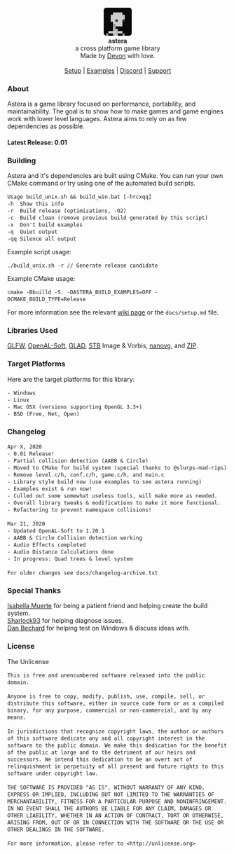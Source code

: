 <div id="header">
    <p align="center">
      <img width="64px" height="64px" style="border-radius: 6px;" src="docs/icon.png"><br>
      <b>astera</b><br>
	  <span font-size="16px">a cross platform game library</span><br>
      <span font-size="12px">Made by <a href="http://tek256.com">Devon</a> with love.</span><br><br>
      <span><a href="https://github.com/tek256/astera/wiki/Setup">Setup</a> | <a href="https://github.com/tek256/astera/tree/master/docs/examples/">Examples</a> | <a href="https://discordapp.com/invite/63GvpMh">Discord</a> | <a href="https://github.com/sponsors/tek256">Support</a></span>
    </p>
</div>

### About
Astera is a game library focused on performance, portability, and maintainability. The goal is to show how to make games and game engines work with lower level languages. Astera aims to rely on as few dependencies as possible.  

#### Latest Release: 0.01

### Building
Astera and it's dependencies are built using CMake. You can run your own CMake command or try using one of the automated build scripts.
```
Usage build_unix.sh && build_win.bat [-hrcxqq]
-h  Show this info
-r  Build release (optimizations, -O2)
-c  Build clean (remove previous build generated by this script)
-x  Don't build examples
-q  Quiet output
-qq Silence all output
```

Example script usage:
```
./build_unix.sh -r // Generate release candidate
```

Example CMake usage:
```
cmake -Bbuilld -S. -DASTERA_BUILD_EXAMPLES=OFF -DCMAKE_BUILD_TYPE=Release
```

For more information see the relevant [wiki page](https://github.com/tek256/astera/wiki/Setup) or the `docs/setup.md` file.

### Libraries Used
[GLFW](https://github.com/glfw/glfw), [OpenAL-Soft](https://github.com/kcat/openal-soft), [GLAD](https://github.com/Dav1dde/glad), [STB](https://github.com/nothings/stb/) Image & Vorbis, [nanovg](https://github.com/memononen/nanovg), and [ZIP](https://github.com/kuba--/zip).

### Target Platforms
Here are the target platforms for this library:  
```
- Windows
- Linux
- Mac OSX (versions supporting OpenGL 3.3+)
- BSD (Free, Net, Open)
```  

### Changelog
```
Apr X, 2020
- 0.01 Release!
- Partial collision detection (AABB & Circle)
- Moved to CMake for build system (special thanks to @slurps-mad-rips)
- Remove level.c/h, conf.c/h, game.c/h, and main.c
- Library style build now (use examples to see astera running)
- Examples exist & run now!
- Culled out some somewhat useless tools, will make more as needed.
- Overall library tweaks & modifications to make it more functional.
- Refactoring to prevent namespace collisions!

Mar 21, 2020
- Updated OpenAL-Soft to 1.20.1
- AABB & Circle Collision detection working
- Audio Effects completed
- Audio Distance Calculations done
- In progress: Quad trees & level system

For older changes see docs/changelog-archive.txt
```

### Special Thanks
[Isabella Muerte](https://github.com/slurps-mad-rips) for being a patient friend and helping create the build system.  
[Sharlock93](https://github.com/sharlock93) for helping diagnose issues.  
[Dan Bechard](https://github.com/dbechrd) for helping test on Windows & discuss ideas with.  

### License  
The Unlicense 
```
This is free and unencumbered software released into the public domain.

Anyone is free to copy, modify, publish, use, compile, sell, or
distribute this software, either in source code form or as a compiled
binary, for any purpose, commercial or non-commercial, and by any
means.

In jurisdictions that recognize copyright laws, the author or authors
of this software dedicate any and all copyright interest in the
software to the public domain. We make this dedication for the benefit
of the public at large and to the detriment of our heirs and
successors. We intend this dedication to be an overt act of
relinquishment in perpetuity of all present and future rights to this
software under copyright law.

THE SOFTWARE IS PROVIDED "AS IS", WITHOUT WARRANTY OF ANY KIND,
EXPRESS OR IMPLIED, INCLUDING BUT NOT LIMITED TO THE WARRANTIES OF
MERCHANTABILITY, FITNESS FOR A PARTICULAR PURPOSE AND NONINFRINGEMENT.
IN NO EVENT SHALL THE AUTHORS BE LIABLE FOR ANY CLAIM, DAMAGES OR
OTHER LIABILITY, WHETHER IN AN ACTION OF CONTRACT, TORT OR OTHERWISE,
ARISING FROM, OUT OF OR IN CONNECTION WITH THE SOFTWARE OR THE USE OR
OTHER DEALINGS IN THE SOFTWARE.

For more information, please refer to <http://unlicense.org>
```

